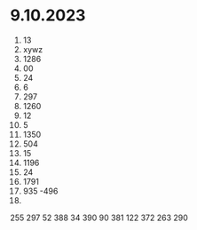 # 9.10.2023

1. 13
2. xywz
3. 1286
4. 00
5. 24
6. 6
7. 297
8. 1260
9. 12
10. 5
11. 1350
12. 504
13. 15
14. 1196
15. 24
16. 1791
17. 935 -496
25. 
255 297
52 388
34 390
90 381
122 372
263 290